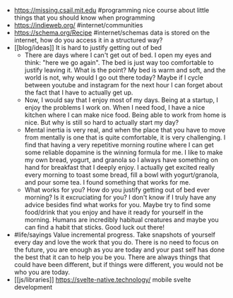 - https://missing.csail.mit.edu #programming nice course about little things that you should know when programming
- https://indieweb.org/ #internet/communities
- https://schema.org/Recipe #internet/schemas data is stored on the internet, how do you access it in a structured way?
- [[blog/ideas]] It is hard to justify getting out of bed
	- There are days where I can't get out of bed. I open my eyes and think: "here we go again". The bed is just way too comfortable to justify leaving it. What is the point? My bed is warm and soft, and the world is not, why would I go out there today? Maybe if I cycle between youtube and instagram for the next hour I can forget about the fact that I have to actually get up.
	- Now, I would say that I enjoy most of my days. Being at a startup, I enjoy the problems I work on. When I need food, I have a nice kitchen where I can make nice food. Being able to work from home is nice. But why is still so hard to actually start my day?
	- Mental inertia is very real, and when the place that you have to move from mentally is one that is quite comfortable, it is very challenging. I find that having a very repetitive morning routine where I can get some reliable dopamine is the winning formula for me. I like to make my own bread, yogurt, and granola so I always have something on hand for breakfast that I deeply enjoy. I actually get excited really every morning to toast some bread, fill a bowl with yogurt/granola, and pour some tea. I found something that works for me.
	- What works for you? How do you justify getting out of bed ever morning? Is it excruciating for you? I don't know if I truly have any advice besides find what works for you. Maybe try to find some food/drink that you enjoy and have it ready for yourself in the morning. Humans are incredibly habitual creatures and maybe you can find a habit that sticks. Good luck out there!
- #life/sayings Value incremental progress. Take snapshots of yourself every day and love the work that you do. There is no need to focus on the future, you are enough as you are today and your past self has done the best that it can to help you be you. There are always things that could have been different, but if things were different, you would not be who you are today.
- [[js/libraries]] https://svelte-native.technology/ mobile svelte development